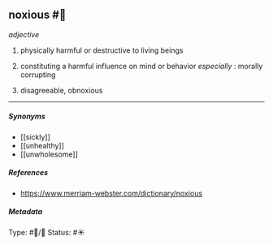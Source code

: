 
## noxious  #🧠 

_adjective_

1. physically harmful or destructive to living beings

2. constituting a harmful influence on mind or behavior 
_especially_ : morally corrupting

3. disagreeable, obnoxious

___

##### Synonyms

-   [[sickly]]
-   [[unhealthy]]
-   [[unwholesome]]

##### References 

 - https://www.merriam-webster.com/dictionary/noxious

##### Metadata
Type: #🔵/💬 
Status: #☀️ 